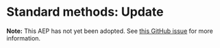 # Standard methods: Update

**Note:** This AEP has not yet been adopted. See
[this GitHub issue](https://github.com/aep-dev/aep.dev/issues/39) for more
information.
